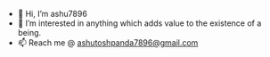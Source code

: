 - 👋 Hi, I’m ashu7896
- 👀 I’m interested in anything which adds value to the existence of a being.
- 📫 Reach me @ ashutoshpanda7896@gmail.com

<!---
ashu7896/ashu7896 is a ✨ special ✨ repository because its `README.md` (this file) appears on your GitHub profile.
You can click the Preview link to take a look at your changes.
--->

